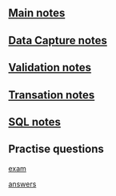 ## [Main notes](https://github.com/JachymT/a-level-cs-blog/tree/main/Computer%20Systems/1.3/1.3.2/notesDatabases.md)

## [Data Capture notes](https://github.com/JachymT/a-level-cs-blog/tree/main/Computer%20Systems/1.3/1.3.2/Data%20Capture.pdf)

## [Validation notes](https://github.com/JachymT/a-level-cs-blog/tree/main/Computer%20Systems/1.3/1.3.2/notesValidation.md)

## [Transation notes](https://github.com/JachymT/a-level-cs-blog/tree/main/Computer%20Systems/1.3/1.3.2/notesTransaction.md)

## [SQL notes](https://github.com/JachymT/a-level-cs-blog/tree/main/Computer%20Systems/1.3/1.3.2/notesSQL.md)

## Practise questions

[exam](https://github.com/JachymT/a-level-cs-blog/tree/main/Computer%20Systems/1.3/1.3.2/Databases%20Exam%20Practice%20Q.pdf)

[answers](https://github.com/JachymT/a-level-cs-blog/tree/main/Computer%20Systems/1.3/1.3.2/Database%20Exam%20Practise%20My%20Answers.pdf)
